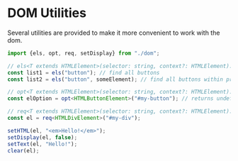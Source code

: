 # DOM Utilities

Several utilities are provided to make it more convenient to work with the dom.

```typescript
import {els, opt, req, setDisplay} from "./dom";

// els<T extends HTMLElement>(selector: string, context?: HTMLElement): readonly T[]
const list1 = els("button"); // find all buttons
const list2 = els("button", someElement); // find all buttons within provided parent

// opt<T extends HTMLElement>(selector: string, context?: HTMLElement): T | undefined
const elOption = opt<HTMLButtonElement>("#my-button"); // returns undefined if not present 

// req<T extends HTMLElement>(selector: string, context?: HTMLElement): T
const el = req<HTMLDivElement>("#my-div");

setHTML(el, "<em>Hello!</em>");
setDisplay(el, false);
setText(el, "Hello!");
clear(el);
```
